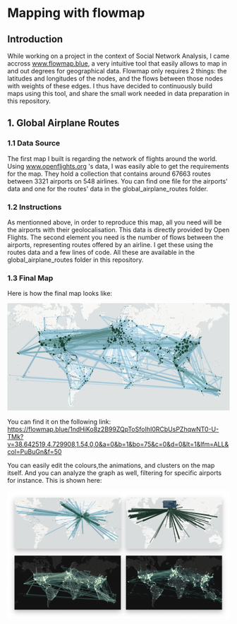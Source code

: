 # Mapping with flowmap

## Introduction 
While working on a project in the context of Social Network Analysis, I came accross www.flowmap.blue, a very intuitive tool that easily allows to map in and out degrees for geographical data. 
Flowmap only requires 2 things: the latitudes and longitudes of the nodes, and the flows between those nodes with weights of these edges.
I thus have decided to continuously build maps using this tool, and share the small work needed in data preparation in this repository.

## 1. Global Airplane Routes

### 1.1 Data Source
The first map I built is regarding the network of flights around the world. Using www.openflights.org 's data, I was easily able to get the requirements for the map. They hold a collection that contains around 67663 routes between 3321 airports on 548 airlines. You can find one file for the airports' data and one for the routes' data in the global_airplane_routes folder. 

### 1.2 Instructions
As mentionned above, in order to reproduce this map, all you need will be the airports with their geolocalisation. This data is directly provided by Open Flights. The second element you need is the number of flows between the airports, representing routes offered by an airline. I get these using the routes data and a few lines of code. All these are available in the global_airplane_routes folder in this repository.

### 1.3 Final Map
Here is how the final map looks like:

![Final Result](/global_airplane_routes/final_result.png)

You can find it on the following link: https://flowmap.blue/1ndHiKo8z2B99ZQpToSfoIhI0RCbUsPZhqwNT0-U-TMk?v=38.642519,4.729908,1.54,0,0&a=0&b=1&bo=75&c=0&d=0&lt=1&lfm=ALL&col=PuBuGn&f=50

You can easily edit the colours,the animations, and clusters on the map itself. And you can analyze the graph as well, filtering for specific airports for instance. This is shown here:


![Examples](/global_airplane_routes/examples.png)
